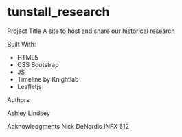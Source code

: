 # tunstall_research



Project Title
A site to host and share our historical research


Built With:

-  HTML5   
-  CSS Bootstrap 
-  JS 
-  Timeline by Knightlab
-  Leafletjs

Authors

Ashley Lindsey


Acknowledgments
Nick DeNardis INFX 512